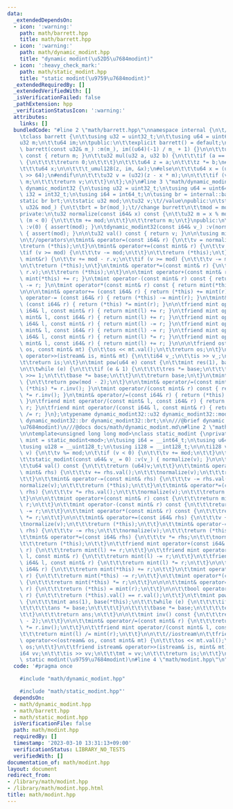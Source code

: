 ```yaml
---
data:
  _extendedDependsOn:
  - icon: ':warning:'
    path: math/barrett.hpp
    title: math/barrett.hpp
  - icon: ':warning:'
    path: math/dynamic_modint.hpp
    title: "dynamic modint(\u52D5\u7684modint)"
  - icon: ':heavy_check_mark:'
    path: math/static_modint.hpp
    title: "static modint(\u9759\u7684modint)"
  _extendedRequiredBy: []
  _extendedVerifiedWith: []
  _isVerificationFailed: false
  _pathExtension: hpp
  _verificationStatusIcon: ':warning:'
  attributes:
    links: []
  bundledCode: "#line 2 \"math/barrett.hpp\"\nnamespace internal {\n\t//burret reduction\n\
    \tclass barrett {\n\t\tusing u32 = uint32_t;\n\t\tusing u64 = uint64_t;\n\n\t\t\
    u32 m;\n\t\tu64 im;\n\tpublic:\n\t\texplicit barrett() = default;\n\t\texplicit\
    \ barrett(const u32& m_) :m(m_), im((u64)(-1) / m_ + 1) {}\n\n\t\tu32 get_mod()\
    \ const { return m; }\n\t\tu32 mul(u32 a, u32 b) {\n\t\t\tif (a == 0 || b == 0)\
    \ {\n\t\t\t\treturn 0;\n\t\t\t}\n\t\t\tu64 z = a;\n\t\t\tz *= b;\n#ifdef _MSC_VER\n\
    \t\t\tu64 x;\n\n\t\t\t_umul128(z, im, &x);\n#else\n\t\t\tu64 x = (u64)(((__uint128_t)(z)*im)\
    \ >> 64);\n#endif\n\n\t\t\tu32 v = (u32)(z - x * m);\n\n\t\t\tif (v >= m)v +=\
    \ m;\n\t\t\treturn v;\n\t\t}\n\t};\n}\n#line 3 \"math/dynamic_modint.hpp\"\nclass\
    \ dynamic_modint32 {\n\tusing u32 = uint32_t;\n\tusing u64 = uint64_t;\n\n\tusing\
    \ i32 = int32_t;\n\tusing i64 = int64_t;\n\tusing br = internal::barrett;\n\n\t\
    static br brt;\n\tstatic u32 mod;\n\tu32 v;\t//value\npublic:\n\tstatic void set_mod(const\
    \ u32& mod_) {\n\t\tbrt = br(mod_);\t//change burrett\n\t\tmod = mod_;\n\t}\n\
    private:\n\tu32 normalize(const i64& x) const {\n\t\tu32 m = x % mod;\n\t\tif\
    \ (m < 0) {\n\t\t\tm += mod;\n\t\t}\n\t\treturn m;\n\t}\npublic:\n\tdynamic_modint32()\
    \ :v(0) { assert(mod); }\n\tdynamic_modint32(const i64& v_) :v(normalize(v_))\
    \ { assert(mod); }\n\n\tu32 val() const { return v; }\n\n\tusing mint = dynamic_modint32;\n\
    \n\t//operators\n\tmint& operator=(const i64& r) {\n\t\tv = normalize(r); \n\t\
    \treturn (*this);\n\t}\n\tmint& operator+=(const mint& r) {\n\t\tv += r.v;\n\t\
    \tif (v >= mod) {\n\t\t\tv -= mod;\n\t\t}\n\t\treturn (*this);\n\t}\n\tmint& operator-=(const\
    \ mint&r) {\n\t\tv += mod - r.v;\n\t\tif (v >= mod) {\n\t\t\tv -= mod;\n\t\t}\n\
    \n\t\treturn (*this);\n\t}\n\tmint& operator*=(const mint& r) {\n\t\tv = brt.mul(v,\
    \ r.v);\n\t\treturn (*this);\n\t}\n\n\tmint operator+(const mint& r) const { return\
    \ mint(*this) += r; }\n\tmint operator-(const mint& r) const { return mint(*this)\
    \ -= r; }\n\tmint operator*(const mint& r) const { return mint(*this) *= r; }\n\
    \n\n\n\tmint& operator+= (const i64& r) { return (*this) += mint(r); }\n\tmint&\
    \ operator-= (const i64& r) { return (*this) -= mint(r); }\n\tmint& operator*=\
    \ (const i64& r) { return (*this) *= mint(r); }\n\n\tfriend mint operator+(const\
    \ i64& l, const mint& r) { return mint(l) += r; }\n\tfriend mint operator+(const\
    \ mint& l, const i64& r) { return mint(l) += r; }\n\tfriend mint operator-(const\
    \ i64& l, const mint& r) { return mint(l) -= r; }\n\tfriend mint operator-(const\
    \ mint& l, const i64& r) { return mint(l) -= r; }\n\tfriend mint operator*(const\
    \ i64& l, const mint& r) { return mint(l) *= r; }\n\tfriend mint operator*(const\
    \ mint& l, const i64& r) { return mint(l) += r; }\n\n\n\tfriend ostream& operator<<(ostream&\
    \ os, const mint& mt) {\n\t\tos << mt.val();\n\t\treturn os;\n\t}\n\tfriend istream&\
    \ operator>>(istream& is, mint& mt) {\n\t\ti64 v_;\n\t\tis >> v_;\n\t\tmt = v_;\n\
    \t\treturn is;\n\t}\n\tmint pow(u64 e) const {\n\t\tmint res(1), base(*this);\n\
    \n\t\twhile (e) {\n\t\t\tif (e & 1) {\n\t\t\t\tres *= base;\n\t\t\t}\n\t\t\te\
    \ >>= 1;\n\t\t\tbase *= base;\n\t\t}\n\t\treturn base;\n\t}\n\tmint inv() const\
    \ {\n\t\treturn pow(mod - 2);\n\t}\n\n\tmint& operator/=(const mint& r) { return\
    \ (*this) *= r.inv(); }\n\tmint operator/(const mint& r) const { return mint(*this)\
    \ *= r.inv(); }\n\tmint& operator/=(const i64& r) { return (*this) /= mint(r);\
    \ }\n\tfriend mint operator/(const mint& l, const i64& r) { return mint(l) /=\
    \ r; }\n\tfriend mint operator/(const i64& l, const mint& r) { return mint(l)\
    \ /= r; }\n};\ntypename dynamic_modint32::u32 dynamic_modint32::mod;\ntypename\
    \ dynamic_modint32::br dynamic_modint32::brt;\n\n///@brief dynamic modint(\u52D5\
    \u7684modint)\n///@docs docs/math/dynamic_modint.md\n#line 2 \"math/static_modint.hpp\"\
    \n\ntemplate<unsigned long long mod>\nclass static_modint {\nprivate:\n\tusing\
    \ mint = static_modint<mod>;\n\tusing i64 = __int64_t;\n\tusing u64 = __uint64_t;\n\
    \tusing u128 = __uint128_t;\n\tusing i128 = __int128_t;\n\n\ti128 v;\n\tvoid normalize(i128&\
    \ v) {\n\t\tv %= mod;\n\t\tif (v < 0) {\n\t\t\tv += mod;\n\t\t}\n\t}\n\tpublic:\n\
    \t\tstatic_modint(const u64& v_ = 0) :v(v_) { normalize(v); }\n\n\t\t//operator\n\
    \t\tu64 val() const {\n\t\t\treturn (u64)v;\n\t\t}\n\t\tmint& operator+=(const\
    \ mint& rhs) {\n\t\t\tv += rhs.val();\n\t\t\tnormalize(v);\n\t\t\treturn (*this);\n\
    \t\t}\n\t\tmint& operator-=(const mint& rhs) {\n\t\t\tv -= rhs.val();\n\t\t\t\
    normalize(v);\n\t\t\treturn (*this);\n\t\t}\n\t\tmint& operator*=(const mint&\
    \ rhs) {\n\t\t\tv *= rhs.val();\n\t\t\tnormalize(v);\n\t\t\treturn (*this);\n\t\
    \t}\n\n\n\t\tmint operator+(const mint& r) const {\n\t\t\treturn mint(*this) +=\
    \ r;\n\t\t}\n\t\tmint operator-(const mint& r) const {\n\t\t\treturn mint(*this)\
    \ -= r;\n\t\t}\n\t\tmint operator*(const mint& r) const {\n\t\t\treturn mint(*this)\
    \ *= r;\n\t\t}\n\n\t\tmint& operator+=(const i64& rhs) {\n\t\t\tv += rhs;\n\t\t\
    \tnormalize(v);\n\t\t\treturn (*this);\n\t\t}\n\t\tmint& operator-=(const i64&\
    \ rhs) {\n\t\t\tv -= rhs;\n\t\t\tnormalize(v);\n\t\t\treturn (*this);\n\t\t}\n\
    \t\tmint& operator*=(const i64& rhs) {\n\t\t\tv *= rhs;\n\t\t\tnormalize(v);\n\
    \t\t\treturn (*this);\n\t\t}\n\t\tfriend mint operator+(const i64& l, const mint&\
    \ r) {\n\t\t\treturn mint(l) += r;\n\t\t}\n\t\tfriend mint operator-(const i64&\
    \ l, const mint& r) {\n\t\t\treturn mint(l) -= r;\n\t\t}\n\t\tfriend mint operator*(const\
    \ i64& l, const mint& r) {\n\t\t\treturn mint(l) *= r;\n\t\t}\n\n\t\tmint operator+(const\
    \ i64& r) {\n\t\t\treturn mint(*this) += r;\n\t\t}\n\t\tmint operator-(const i64&\
    \ r) {\n\t\t\treturn mint(*this) -= r;\n\t\t}\n\t\tmint operator*(const i64& r)\
    \ {\n\t\t\treturn mint(*this) *= r;\n\t\t}\n\n\n\t\tmint& operator=(const i64&\
    \ r) {\n\t\t\treturn (*this) = mint(r);\n\t\t}\n\n\t\tbool operator==(const mint&\
    \ r) {\n\t\t\treturn (*this).val() == r.val();\n\t\t}\n\t\tmint pow(u128 e) const\
    \ {\n\t\t\tmint ans(1), base(*this);\n\t\t\twhile (e) {\n\t\t\t\tif (e & 1) {\n\
    \t\t\t\t\tans *= base;\n\t\t\t\t}\n\t\t\t\tbase *= base;\n\t\t\t\te >>= 1;\n\t\
    \t\t}\n\t\t\treturn ans;\n\t\t}\n\n\t\tmint inv() const {\n\t\t\treturn pow(mod\
    \ - 2);\n\t\t}\n\n\t\tmint& operator/=(const mint& r) {\n\t\t\treturn (*this)\
    \ *= r.inv();\n\t\t}\n\t\tfriend mint operator/(const mint& l, const i64& r) {\n\
    \t\t\treturn mint(l) /= mint(r);\n\t\t}\n\n\t\t//iostream\n\t\tfriend ostream&\
    \ operator<<(ostream& os, const mint& mt) {\n\t\t\tos << mt.val();\n\t\t\treturn\
    \ os;\n\t\t}\n\t\tfriend istream& operator>>(istream& is, mint& mt) {\n\t\t\t\
    i64 vv;\n\t\t\tis >> vv;\n\t\t\tmt = vv;\n\t\t\treturn is;\n\t\t}\n\t};\n///@brief\
    \ static modint(\u9759\u7684modint)\n#line 4 \"math/modint.hpp\"\n"
  code: '#pragma once

    #include "math/dynamic_modint.hpp"

    #include "math/static_modint.hpp"'
  dependsOn:
  - math/dynamic_modint.hpp
  - math/barrett.hpp
  - math/static_modint.hpp
  isVerificationFile: false
  path: math/modint.hpp
  requiredBy: []
  timestamp: '2023-03-10 13:31:13+09:00'
  verificationStatus: LIBRARY_NO_TESTS
  verifiedWith: []
documentation_of: math/modint.hpp
layout: document
redirect_from:
- /library/math/modint.hpp
- /library/math/modint.hpp.html
title: math/modint.hpp
---
```

